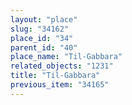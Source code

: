 ```yaml
---
layout: "place"
slug: "34162"
place_id: "34"
parent_id: "40"
place_name: "Til-Gabbara"
related_objects: "1231"
title: "Til-Gabbara"
previous_item: "34165"
---
```

